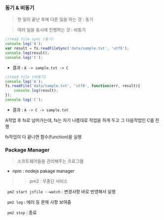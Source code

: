 ### 동기 & 비동기
> 한 일이 끝난 후에 다른 일을 하는 것 : 동기

> 여러 일을 동시에 진행하는 것 : 비동기

``` js
//read file sync (동기)
console.log('A');
var result = fs.readFileSync('data/sample.txt', 'utf8');
console.log(result);
console.log('C');
```

* 결과 : ```A -> sample.txt -> C```

``` js
//read file (비동기)
console.log('A');
fs.readFile('data/sample.txt', 'utf8', function(err, result){
    console.log(result);
});
console.log('C');
```
* 결과 : ```A -> C -> sample.txt ```

A작업 후 fs로 넘어가는데, fs는 자기 나름대로 작업을 하게 두고 그 다음작업인 C를 진행

fs작업이 다 끝나면 함수(function)을 실행


### Package Manager
> 소프트웨어들을 관리해주는 프로그램

- npm : nodejs pakage manager


>> pm2 : 무중단 서비스

``` pm2 start jsfile --watch``` : 변경사항 바로 반영해서 실행

``` pm2 log``` : 에러 등 문제 사항 보여줌

``` pm2 stop``` : 종료

